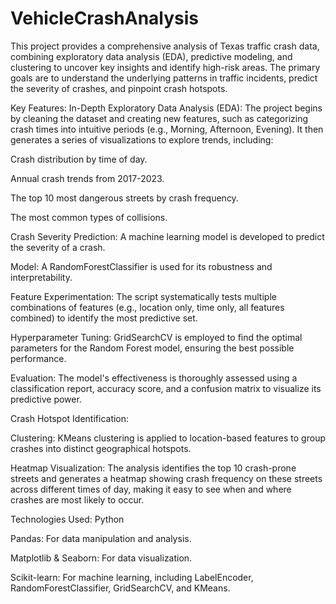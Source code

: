 # VehicleCrashAnalysis
This project provides a comprehensive analysis of Texas traffic crash data, combining exploratory data analysis (EDA), predictive modeling, and clustering to uncover key insights and identify high-risk areas. The primary goals are to understand the underlying patterns in traffic incidents, predict the severity of crashes, and pinpoint crash hotspots.

Key Features:
In-Depth Exploratory Data Analysis (EDA): The project begins by cleaning the dataset and creating new features, such as categorizing crash times into intuitive periods (e.g., Morning, Afternoon, Evening). It then generates a series of visualizations to explore trends, including:

Crash distribution by time of day.

Annual crash trends from 2017-2023.

The top 10 most dangerous streets by crash frequency.

The most common types of collisions.

Crash Severity Prediction: A machine learning model is developed to predict the severity of a crash.

Model: A RandomForestClassifier is used for its robustness and interpretability.

Feature Experimentation: The script systematically tests multiple combinations of features (e.g., location only, time only, all features combined) to identify the most predictive set.

Hyperparameter Tuning: GridSearchCV is employed to find the optimal parameters for the Random Forest model, ensuring the best possible performance.

Evaluation: The model's effectiveness is thoroughly assessed using a classification report, accuracy score, and a confusion matrix to visualize its predictive power.

Crash Hotspot Identification:

Clustering: KMeans clustering is applied to location-based features to group crashes into distinct geographical hotspots.

Heatmap Visualization: The analysis identifies the top 10 crash-prone streets and generates a heatmap showing crash frequency on these streets across different times of day, making it easy to see when and where crashes are most likely to occur.

Technologies Used:
Python

Pandas: For data manipulation and analysis.

Matplotlib & Seaborn: For data visualization.

Scikit-learn: For machine learning, including LabelEncoder, RandomForestClassifier, GridSearchCV, and KMeans.
